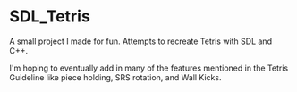 # SDL_Tetris

A small project I made for fun. Attempts to recreate Tetris with SDL and C++.

I'm hoping to eventually add in many of the features mentioned in the Tetris Guideline like piece holding, SRS rotation, and Wall Kicks.